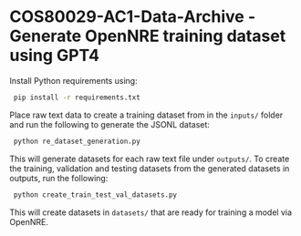 # COS80029-AC1-Data-Archive - Generate OpenNRE training dataset using GPT4

Install Python requirements using:
```sh
 pip install -r requirements.txt
```

Place raw text data to create a training dataset from in the ```inputs/``` folder and run the following to generate the JSONL dataset:
```sh
 python re_dataset_generation.py 
```

This will generate datasets for each raw text file under ```outputs/```.
To create the training, validation and testing datasets from the generated datasets in outputs, run the following:
```sh
 python create_train_test_val_datasets.py
```

This will create datasets in ```datasets/``` that are ready for training a model via OpenNRE.
